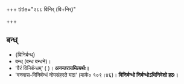 +++
title="२८८ विनिर् (वि+निर्)"

+++

## बन्ध्
- {विनिर्बन्ध्}
- बन्ध् (बन्ध बन्धने)।
- 'वैरं विनिर्बन्धम्' ( )। **अनन्तरायमित्यर्थः।**
- 'वनवास-विनिर्बन्धं नोपसंहरते यदा' (मार्क० १०९।४६)। **विनिर्बन्धो निर्बन्धोऽभिनिवेशो हठः।**
